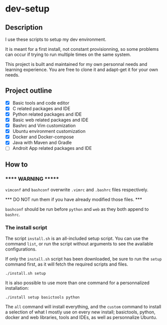 # dev-setup

## Description

I use these scripts to setup my dev environment.

It is meant for a first install, not constant provisionning, so some problems
can occur if trying to run multiple times on the same system.

This project is built and maintained for my own personnal needs and learning 
experience. You are free to clone it and adapt-get it for your own needs.

## Project outline

- [x] Basic tools and code editor
- [x] C related packages and IDE
- [x] Python related packages and IDE
- [x] Basic web related packages and IDE
- [x] Bashrc and Vim customization
- [x] Ubuntu environment customization
- [x] Docker and Docker-compose
- [x] Java with Maven and Gradle
- [ ] Androit App related packages and IDE

## How to

### **** WARNING *****

`vimconf` and `bashconf` overwrite `.vimrc` and `.bashrc` files respectively.

*** DO NOT run them if you have already modified those files. ***

`bashconf` should be run before `python` and `web` as they both append to
`bashrc`. 

### The install script

The script `install.sh` is an all-included setup script. You can use the 
command `list`, or run the script without arguments to see the available 
configurations.

If only the `install.sh` script has been downloaded, be sure to run the
`setup` command first, as it will fetch the required scripts and files.

```
./install.sh setup
```

It is also possible to use more than one command for a personnalized installation:

```
./install setup basictools python
```

The `all` command will install everything, and the `custom` command to install
a selection of what I mostly use on every new install; basictools, python, 
docker and web libraries, tools and IDEs, as well as personnalize Ubuntu.
